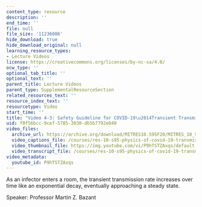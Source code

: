 ```yaml
---
content_type: resource
description: ''
end_time: ''
file: null
file_size: '11236006'
hide_download: true
hide_download_original: null
learning_resource_types:
- Lecture Videos
license: https://creativecommons.org/licenses/by-nc-sa/4.0/
ocw_type: ''
optional_tab_title: ''
optional_text: ''
parent_title: Lecture Videos
parent_type: SupplementalResourceSection
related_resources_text: ''
resource_index_text: ''
resourcetype: Video
start_time: ''
title: "Video 4-3: Safety Guideline for COVID-19\u2014Transient Transmission Rate"
uid: f0f56bcc-9cef-5785-3030-db5b7792e049
video_files:
  archive_url: https://archive.org/download/MITRES10.S95F20/MITRES_10_S95F20_0403_300k.mp4
  video_captions_file: /courses/res-10-s95-physics-of-covid-19-transmission-fall-2020/e1f476903d8c5165bdeead376f46b957_P9hTSTZAxqs.vtt
  video_thumbnail_file: https://img.youtube.com/vi/P9hTSTZAxqs/default.jpg
  video_transcript_file: /courses/res-10-s95-physics-of-covid-19-transmission-fall-2020/06820e341c64259e18cdba29d302594f_P9hTSTZAxqs.pdf
video_metadata:
  youtube_id: P9hTSTZAxqs
---
```


As an infector enters a room, the transient transmission rate increases over time like an exponential decay, eventually approaching a steady state.

Speaker: Professor Martin Z. Bazant

